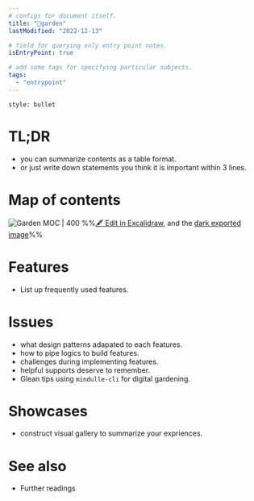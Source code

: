 ```yaml
---
# configs for document itself.
title: "🎉garden"
lastModified: "2022-12-13"

# field for querying only entry point notes.
isEntryPoint: true

# add some tags for specifying particular subjects.
tags:
  - "entrypoint"
---
```

```toc
style: bullet
```

# TL;DR
- you can summarize contents as a table format.
- or just write down statements you think it is important within 3 lines.


# Map of contents
![Garden MOC | 400](Develop/Fruits/mindulle/garden/%F0%9F%93%A6assets/%F0%9F%8E%89garden%202022-12-13%2017.03.36.excalidraw.svg)
%%[🖋 Edit in Excalidraw](Develop/Fruits/mindulle/garden/%F0%9F%93%A6assets/%F0%9F%8E%89garden%202022-12-13%2017.03.36.excalidraw.md), and the [dark exported image](Develop/Fruits/mindulle/garden/%F0%9F%93%A6assets/%F0%9F%8E%89garden%202022-12-13%2017.03.36.excalidraw.dark.svg)%%

# Features
- List up frequently used features.

# Issues
- what design patterns adapated to each features.
- how to pipe logics to build features.
- challenges during implementing features.
- helpful supports deserve to remember.
- Glean tips using `mindulle-cli` for digital gardening.

# Showcases
- construct visual gallery to summarize your expriences.

# See also
- Further readings
